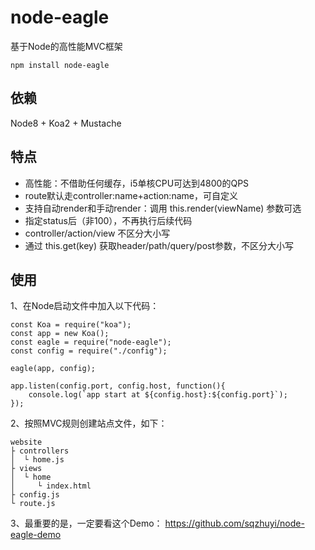 # node-eagle
基于Node的高性能MVC框架

    npm install node-eagle

## 依赖
Node8 + Koa2 + Mustache

## 特点
* 高性能：不借助任何缓存，i5单核CPU可达到4800的QPS
* route默认走controller:name+action:name，可自定义
* 支持自动render和手动render：调用 this.render(viewName) 参数可选
* 指定status后（非100），不再执行后续代码
* controller/action/view 不区分大小写
* 通过 this.get(key) 获取header/path/query/post参数，不区分大小写

## 使用
1、在Node启动文件中加入以下代码：

    const Koa = require("koa");
    const app = new Koa();
    const eagle = require("node-eagle");
    const config = require("./config");

    eagle(app, config);

    app.listen(config.port, config.host, function(){
        console.log(`app start at ${config.host}:${config.port}`);
    });

2、按照MVC规则创建站点文件，如下：

    website
    ├ controllers
    │  └ home.js
    ├ views
    │  └ home
    │     └ index.html
    ├ config.js
    └ route.js

3、最重要的是，一定要看这个Demo：
https://github.com/sqzhuyi/node-eagle-demo
